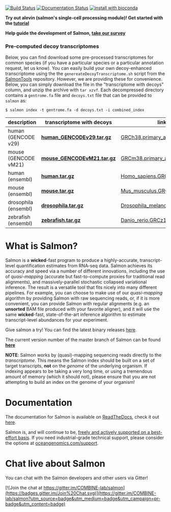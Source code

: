 [![Build Status](https://travis-ci.org/COMBINE-lab/salmon.svg?branch=master)](https://travis-ci.org/COMBINE-lab/salmon)
[![Documentation Status](https://readthedocs.org/projects/salmon/badge/?version=latest)](http://salmon.readthedocs.org/en/latest)
[![install with bioconda](https://img.shields.io/badge/install%20with-bioconda-brightgreen.svg?style=flat-square)](http://bioconda.github.io/recipes/salmon/README.html)


**Try out alevin (salmon's single-cell processing module)!  Get started with the [tutorial](https://combine-lab.github.io/alevin-tutorial/#blog)**

**Help guide the development of Salmon, [take our survey](https://docs.google.com/forms/d/e/1FAIpQLSeWhBNE_fA_0uVHvbAlAulDmfmowv7rAYla879DZpqCARyRTQ/viewform)**

### Pre-computed decoy transcriptomes 

Below, you can find download some pre-processed transcriptomes for common species (if you have a particular species or a particular annotation request, let us know).  You can easily build your own decoy-enhanced transcriptome using the the `genereateDecoyTranscriptome.sh` script from the [SalmonTools](https://github.com/COMBINE-lab/SalmonTools) repository.  However, we are providing these for convenience.  Below, you can simply download the file in the "transcriptome with decoys" column, and unzip the archive with `tar xzvf`.  Each decompressed directory contains a `gentrome.fa` file and `decoys.txt` file that can be provided to `salmon` as:

```
$ salmon index -t gentrome.fa -d decoys.txt -i combined_index
```

| description |transcriptome with decoys  |   link to base genome | link to annotation |
| -------- | ------------- | ------------ | -------------|
| human (GENCODE v29) | [**human_GENCODEv29.tar.gz**](http://bit.ly/2ZcBj6w) | [GRCh38.primary_assembly.genome.fa.gz](http://ftp.ebi.ac.uk/pub/databases/gencode/Gencode_human/release_29/GRCh38.primary_assembly.genome.fa.gz) | [gencode.v29.annotation.gtf.gz](http://ftp.ebi.ac.uk/pub/databases/gencode/Gencode_human/release_29/gencode.v29.annotation.gtf.gz) |
| mouse (GENCODE vM21) | [**mouse_GENCODEvM21.tar.gz**](http://bit.ly/2WRlQuX) | [GRCm38.primary_assembly.genome.fa.gz](http://ftp.ebi.ac.uk/pub/databases/gencode/Gencode_mouse/release_M21/GRCm38.primary_assembly.genome.fa.gz) | [gencode.vM21.annotation.gtf.gz](http://ftp.ebi.ac.uk/pub/databases/gencode/Gencode_mouse/release_M21/gencode.vM21.annotation.gtf.gz) |
| human (ensembl)      | [**human.tar.gz**](http://bit.ly/2HUU7S6) | [Homo_sapiens.GRCh38.dna.toplevel.fa.gz](http://ftp.ensembl.org/pub/release-91/fasta/homo_sapiens/dna/Homo_sapiens.GRCh38.dna.toplevel.fa.gz) | [Homo_sapiens.GRCh38.91.gtf.gz](http://ftp.ensembl.org/pub/release-91/gtf/homo_sapiens/Homo_sapiens.GRCh38.91.gtf.gz) |
| mouse (ensembl)     | [**mouse.tar.gz**](http://bit.ly/2Xoop4X) | [Mus_musculus.GRCm38.dna.toplevel.fa.gz](http://ftp.ensembl.org/pub/release-91/fasta/mus_musculus/dna/Mus_musculus.GRCm38.dna.toplevel.fa.gz) | [Mus_musculus.GRCm38.91.gtf.gz](http://ftp.ensembl.org/pub/release-91/gtf/mus_musculus/Mus_musculus.GRCm38.91.gtf.gz) |
| drosophila (ensembl) | [**drosophila.tar.gz**](http://bit.ly/2KrlCnF) | [Drosophila_melanogaster.BDGP6.dna.toplevel.fa.gz](http://ftp.ensembl.org/pub/release-91/fasta/drosophila_melanogaster/dna/Drosophila_melanogaster.BDGP6.dna.toplevel.fa.gz) | [Drosophila_melanogaster.BDGP6.91.gtf.gz](http://ftp.ensembl.org/pub/release-91/gtf/drosophila_melanogaster/Drosophila_melanogaster.BDGP6.91.gtf.gz) |
| zebrafish (ensembl) | [**zebrafish.tar.gz**](http://bit.ly/2IpxRyF) | [Danio_rerio.GRCz11.dna.toplevel.fa.gz](http://ftp.ensembl.org/pub/release-96/fasta/danio_rerio/dna/Danio_rerio.GRCz11.dna.toplevel.fa.gz) | [Danio_rerio.GRCz11.96.gtf.gz](http://ftp.ensembl.org/pub/release-96/gtf/danio_rerio/Danio_rerio.GRCz11.96.gtf.gz) |

What is Salmon?
===============

Salmon is a **wicked**-fast program to produce a highly-accurate, transcript-level quantification estimates from 
RNA-seq data.  Salmon achieves its accuracy and speed via a number of different innovations, including the 
use of *quasi-mapping* (accurate but fast-to-compute proxies for traditional read alignments), and 
massively-parallel stochastic collapsed variational inference.  The result is a versatile tool that fits nicely
into many different pipelines.  For example, you can choose to make use of our *quasi-mapping* algorithm by providing Salmon with raw sequencing reads, or, if it is more convenient, you can provide Salmon with regular alignments (e.g. an **unsorted** BAM file produced with your favorite aligner), and it will use the same **wicked**-fast, state-of-the-art inference algorithm 
to estimate transcript-level abundances for your experiment.

Give salmon a try!  You can find the latest binary releases [here](https://github.com/COMBINE-lab/salmon/releases).

The current version number of the master branch of Salmon can be found [**here**](http://combine-lab.github.io/salmon/version_info/latest)

**NOTE**: Salmon works by (quasi)-mapping sequencing reads directly to the *transcriptome*.  This means the Salmon index should be built on a set of target transcripts, **not** on the *genome* of the underlying organism.  If indexing appears to be taking a very long time, or using a tremendous amount of memory (which it should not), please ensure that you are not attempting to build an index on the genome of your organism!

Documentation
==============

The documentation for Salmon is available on [ReadTheDocs](http://readthedocs.org), check it out [here](http://salmon.readthedocs.org).

Salmon is, and will continue to be, [freely and actively supported on a best-effort basis](https://oceangenomics.com/about/#open).
If you need industrial-grade technical support, please consider the options at [oceangenomics.com/support](http://oceangenomics.com/support).

Chat live about Salmon
======================

You can chat with the Salmon developers and other users via Gitter!

[![Join the chat at https://gitter.im/COMBINE-lab/salmon](https://badges.gitter.im/Join%20Chat.svg)](https://gitter.im/COMBINE-lab/salmon?utm_source=badge&utm_medium=badge&utm_campaign=pr-badge&utm_content=badge)
